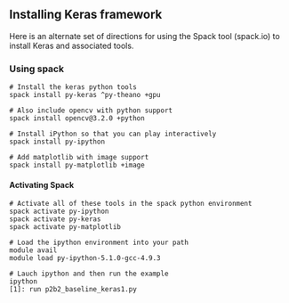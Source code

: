 ## Installing Keras framework

Here is an alternate set of directions for using the Spack tool
(spack.io) to install Keras and associated tools.

### Using spack

```
# Install the keras python tools
spack install py-keras ^py-theano +gpu

# Also include opencv with python support
spack install opencv@3.2.0 +python

# Install iPython so that you can play interactively
spack install py-ipython

# Add matplotlib with image support
spack install py-matplotlib +image
```

#### Activating Spack

```
# Activate all of these tools in the spack python environment
spack activate py-ipython
spack activate py-keras
spack activate py-matplotlib

# Load the ipython environment into your path
module avail
module load py-ipython-5.1.0-gcc-4.9.3

# Lauch ipython and then run the example
ipython
[1]: run p2b2_baseline_keras1.py
```
